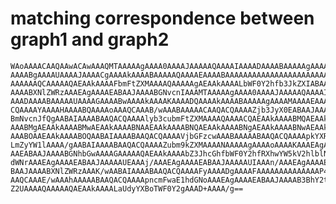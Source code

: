 # matching correspondence between graph1 and graph2

    WAoAAAACAAQAAwACAwAAAQMTAAAAAgAAAA0AAAAJAAAAAQAAAAIAAAADAAAABAAAAAgAAAAH
    AAAABgAAAAUAAAAJAAAACgAAAAkAAAABAAAAAQAAAAEAAAABAAAAAAAAAAAAAAAAAAAAAAAA
    AAAAAAQCAAAAAQAEAAkAAAAFbmFtZXMAAAAQAAAAAgAEAAkAAAALbWF0Y2hfb3JkZXIABAAJ
    AAAABXNlZWRzAAAEAgAAAAEABAAJAAAABGNvcnIAAAMTAAAAAgAAAA0AAAAJAAAAAQAAAAIA
    AAADAAAABAAAAAUAAAAGAAAABwAAAAkAAAAKAAAADQAAAAkAAAABAAAAAgAAAAMAAAAEAAAA
    CQAAAAYAAAAHAAAABQAAAAoAAAQCAAAB/wAAABAAAAACAAQACQAAAAZjb3JyX0EABAAJAAAA
    BmNvcnJfQgAABAIAAAABAAQACQAAAAlyb3cubmFtZXMAAAAQAAAACQAEAAkAAAABMQAEAAkA
    AAABMgAEAAkAAAABMwAEAAkAAAABNAAEAAkAAAABNQAEAAkAAAABNgAEAAkAAAABNwAEAAkA
    AAABOAAEAAkAAAABOQAABAIAAAABAAQACQAAAAVjbGFzcwAAABAAAAABAAQACQAAAApkYXRh
    LmZyYW1lAAAA/gAABAIAAAABAAQACQAAAAZubm9kZXMAAAANAAAAAgAAAAoAAAAKAAAEAgAA
    AAEABAAJAAAABGNhbGwAAAAGAAAAAQAEAAkAAAAbZ3JhcGhfbWF0Y2hfRXhwYW5kV2hlblN0
    dWNrAAAEAgAAAAEABAAJAAAAAUEAAAj/AAAEAgAAAAEABAAJAAAAAUIAAAn/AAAEAgAAAAEA
    BAAJAAAABXNlZWRzAAAK/wAABAIAAAABAAQACQAAAAFyAAAADgAAAAFAAAAAAAAAAAAAAP4A
    AAQCAAAE/wAAAhAAAAABAAQACQAAAApncmFwaE1hdGNoAAAEAgAAAAEABAAJAAAAB3BhY2th
    Z2UAAAAQAAAAAQAEAAkAAAALaUdyYXBoTWF0Y2gAAAD+AAAA/g==

